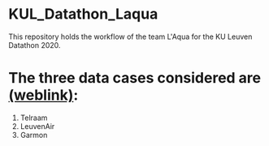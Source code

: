 # KUL_Datathon_Laqua
This repository holds the workflow of the team L'Aqua for the KU Leuven Datathon 2020.

# The three data cases considered are [(weblink)](https://lstat.kuleuven.be/Datathon2020/data):
1. Telraam
2. LeuvenAir
3. Garmon

